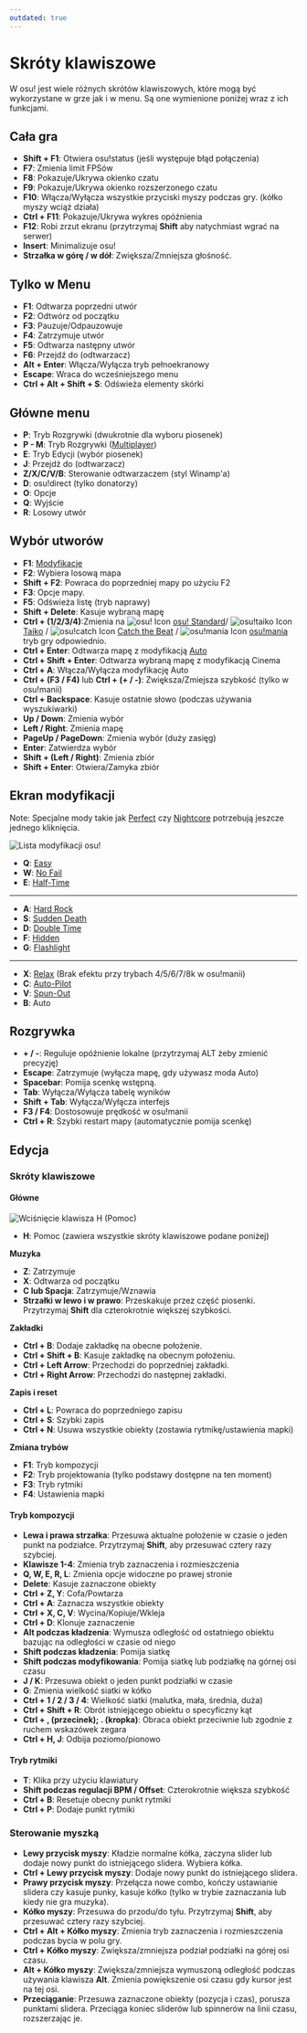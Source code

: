 ```yaml
---
outdated: true
---
```

Skróty klawiszowe
==================

W osu! jest wiele różnych skrótów klawiszowych, które mogą być wykorzystane w grze jak i w menu. Są one wymienione poniżej wraz z ich funkcjami.

Cała gra
--------

-   **Shift + F1**: Otwiera osu!status (jeśli występuje błąd połączenia)
-   **F7**: Zmienia limit FPSów
-   **F8**: Pokazuje/Ukrywa okienko czatu
-   **F9**: Pokazuje/Ukrywa okienko rozszerzonego czatu
-   **F10**: Włącza/Wyłącza wszystkie przyciski myszy podczas gry. (kółko myszy wciąż działa)
-   **Ctrl + F11**: Pokazuje/Ukrywa wykres opóźnienia
-   **F12**: Robi zrzut ekranu (przytrzymaj **Shift** aby natychmiast wgrać na serwer)
-   **Insert**: Minimalizuje osu!
-   **Strzałka w górę / w dół**: Zwiększa/Zmniejsza głośność.

Tylko w Menu
------------

-   **F1**: Odtwarza poprzedni utwór
-   **F2**: Odtwórz od początku
-   **F3**: Pauzuje/Odpauzowuje
-   **F4**: Zatrzymuje utwór
-   **F5**: Odtwarza następny utwór
-   **F6**: Przejdź do (odtwarzacz)
-   **Alt + Enter**: Włącza/Wyłącza tryb pełnoekranowy
-   **Escape**: Wraca do wcześniejszego menu
-   **Ctrl + Alt + Shift + S**: Odświeża elementy skórki

Główne menu
-----------

-   **P**: Tryb Rozgrywki (dwukrotnie dla wyboru piosenek)
-   **P - M**: Tryb Rozgrywki ([Multiplayer](/wiki/Multi))
-   **E**: Tryb Edycji (wybór piosenek)
-   **J**: Przejdź do (odtwarzacz)
-   **Z/X/C/V/B**: Sterowanie odtwarzaczem (styl Winamp'a)
-   **D**: osu!direct (tylko donatorzy)
-   **O**: Opcje
-   **Q**: Wyjście
-   **R**: Losowy utwór

Wybór utworów
-------------

-   **F1**: [Modyfikacje](/wiki/Game_Modifiers)
-   **F2**: Wybiera losową mapa
-   **Shift + F2**: Powraca do poprzedniej mapy po użyciu F2
-   **F3**: Opcje mapy.
-   **F5**: Odświeża listę (tryb naprawy)
-   **Shift + Delete**: Kasuje wybraną mapę
-   **Ctrl + (1/2/3/4)**:Zmienia na ![osu! Icon](/wiki/shared/mode/osu.png "osu! Icon") [osu! Standard](/wiki/Game_Modes/osu!)/ ![osu!taiko Icon](/wiki/shared/mode/taiko.png "osu!taiko Icon") [Taiko](/wiki/Game_Modes/osu!taiko) / ![osu!catch Icon](/wiki/shared/mode/catch.png "osu!catch Icon") [Catch the Beat](/wiki/Game_Modes/osu!catch) / ![osu!mania Icon](/wiki/shared/mode/mania.png "osu!mania Icon") [osu!mania](/wiki/Game_Modes/osu!mania) tryb gry odpowiednio.
-   **Ctrl + Enter**: Odtwarza mapę z modyfikacją [Auto](/wiki/Game_Modifiers)
-   **Ctrl + Shift + Enter**: Odtwarza wybraną mapę z modyfikacją Cinema
-   **Ctrl + A**: Włącza/Wyłącza modyfikację Auto
-   **Ctrl + (F3 / F4)** lub **Ctrl + (+ / -)**: Zwiększa/Zmiejsza szybkość (tylko w osu!manii)
-   **Ctrl + Backspace**: Kasuje ostatnie słowo (podczas używania wyszukiwarki)
-   **Up / Down**: Zmienia wybór
-   **Left / Right**: Zmienia mapę
-   **PageUp / PageDown**: Zmienia wybór (duży zasięg)
-   **Enter**: Zatwierdza wybór
-   **Shift + (Left / Right)**: Zmienia zbiór
-   **Shift + Enter**: Otwiera/Zamyka zbiór

Ekran modyfikacji
-----------------

Note: Specjalne mody takie jak [Perfect](/wiki/Game_Modifiers) czy [Nightcore](/wiki/Game_Modifiers) potrzebują jeszcze jednego kliknięcia.

![Lista modyfikacji osu!](Soloplay8.png "Lista modyfikacji osu!")

-   **Q**: [Easy](/wiki/Game_Modifiers)
-   **W**: [No Fail](/wiki/Game_Modifiers)
-   **E**: [Half-Time](/wiki/Game_Modifiers)

------------------------------------------------------------------------

-   **A**: [Hard Rock](/wiki/Game_Modifiers)
-   **S**: [Sudden Death](/wiki/Game_Modifiers)
-   **D**: [Double Time](/wiki/Game_Modifiers)
-   **F**: [Hidden](/wiki/Game_Modifiers)
-   **G**: [Flashlight](/wiki/Game_Modifiers)

------------------------------------------------------------------------

-   **X**: [Relax](/wiki/Game_Modifiers) (Brak efektu przy trybach 4/5/6/7/8k w osu!manii)
-   **C**: [Auto-Pilot](/wiki/Game_Modifiers)
-   **V**: [Spun-Out](/wiki/Game_Modifiers)
-   **B**: Auto

Rozgrywka
---------

-   **+ / -**: Reguluje opóźnienie lokalne (przytrzymaj ALT żeby zmienić precyzję)
-   **Escape**: Zatrzymuje (wyłącza mapę, gdy używasz moda Auto)
-   **Spacebar**: Pomija scenkę wstępną.
-   **Tab**: Wyłącza/Wyłącza tabelę wyników
-   **Shift + Tab**: Wyłącza/Wyłącza interfejs
-   **F3 / F4**: Dostosowuje prędkość w osu!manii
-   **Ctrl + R**: Szybki restart mapy (automatycznie pomija scenkę)

Edycja
------

### Skróty klawiszowe

#### Główne

![Wciśnięcie klawisza H (Pomoc)](Edit_Help.jpg "Wciśnięcie klawisza H <Pomoc>")

-   **H**: Pomoc (zawiera wszystkie skróty klawiszowe podane poniżej)

**Muzyka**

-   **Z**: Zatrzymuje
-   **X**: Odtwarza od początku
-   **C lub Spacja**: Zatrzymuje/Wznawia
-   **Strzałki w lewo i w prawo**: Przeskakuje przez część piosenki. Przytrzymaj **Shift** dla czterokrotnie większej szybkości.

**Zakładki**

-   **Ctrl + B**: Dodaje zakładkę na obecne położenie.
-   **Ctrl + Shift + B**: Kasuje zakładkę na obecnym położeniu.
-   **Ctrl + Left Arrow**: Przechodzi do poprzedniej zakładki.
-   **Ctrl + Right Arrow**: Przechodzi do następnej zakładki.

**Zapis i reset**

-   **Ctrl + L**: Powraca do poprzedniego zapisu
-   **Ctrl + S**: Szybki zapis
-   **Ctrl + N**: Usuwa wszystkie obiekty (zostawia rytmikę/ustawienia mapki)

**Zmiana trybów**

-   **F1**: Tryb kompozycji
-   **F2**: Tryb projektowania (tylko podstawy dostępne na ten moment)
-   **F3**: Tryb rytmiki
-   **F4**: Ustawienia mapki

#### Tryb kompozycji

-   **Lewa i prawa strzałka**: Przesuwa aktualne położenie w czasie o jeden punkt na podziałce. Przytrzymaj **Shift**, aby przesuwać cztery razy szybciej.
-   **Klawisze 1-4**: Zmienia tryb zaznaczenia i rozmieszczenia
-   **Q, W, E, R, L**: Zmienia opcje widoczne po prawej stronie
-   **Delete**: Kasuje zaznaczone obiekty
-   **Ctrl + Z, Y**: Cofa/Powtarza
-   **Ctrl + A**: Zaznacza wszystkie obiekty
-   **Ctrl + X, C, V**: Wycina/Kopiuje/Wkleja
-   **Ctrl + D**: Klonuje zaznaczenie
-   **Alt podczas kładzenia**: Wymusza odległość od ostatniego obiektu bazując na odległości w czasie od niego
-   **Shift podczas kładzenia**: Pomija siatkę
-   **Shift podczas modyfikowania**: Pomija siatkę lub podziałkę na górnej osi czasu
-   **J / K**: Przesuwa obiekt o jeden punkt podziałki w czasie
-   **G**: Zmienia wielkość siatki w kółko
-   **Ctrl + 1 / 2 / 3 / 4**: Wielkość siatki (malutka, mała, średnia, duża)
-   **Ctrl + Shift + R**: Obrót istniejącego obiektu o specyficzny kąt
-   **Ctrl + , (przecinek); . (kropka)**: Obraca obiekt przeciwnie lub zgodnie z ruchem wskazówek zegara
-   **Ctrl + H, J**: Odbija poziomo/pionowo

#### Tryb rytmiki

-   **T**: Klika przy użyciu klawiatury
-   **Shift podczas regulacji BPM / Offset**: Czterokrotnie większa szybkość
-   **Ctrl + B**: Resetuje obecny punkt rytmiki
-   **Ctrl + P**: Dodaje punkt rytmiki

### Sterowanie myszką

-   **Lewy przycisk myszy**: Kładzie normalne kółka, zaczyna slider lub dodaje nowy punkt do istniejącego slidera. Wybiera kółka.
-   **Ctrl + Lewy przycisk myszy**: Dodaje nowy punkt do istniejącego slidera.
-   **Prawy przycisk myszy**: Przełącza nowe combo, kończy ustawianie slidera czy kasuje punky, kasuje kółko (tylko w trybie zaznaczania lub kiedy nie gra muzyka).
-   **Kółko myszy**: Przesuwa do przodu/do tyłu. Przytrzymaj **Shift**, aby przesuwać cztery razy szybciej.
-   **Ctrl + Alt + Kółko myszy**: Zmienia tryb zaznaczenia i rozmieszczenia podczas bycia w polu gry.
-   **Ctrl + Kółko myszy**: Zwiększa/zmniejsza podział podziałki na górej osi czasu.
-   **Alt + Kółko myszy**: Zwiększa/zmniejsza wymuszoną odległość podczas używania klawisza **Alt**. Zmienia powiększenie osi czasu gdy kursor jest na tej osi.
-   **Przeciąganie**: Przesuwa zaznaczone obiekty (pozycja i czas), porusza punktami slidera. Przeciąga koniec sliderów lub spinnerów na linii czasu, rozszerzając je.
